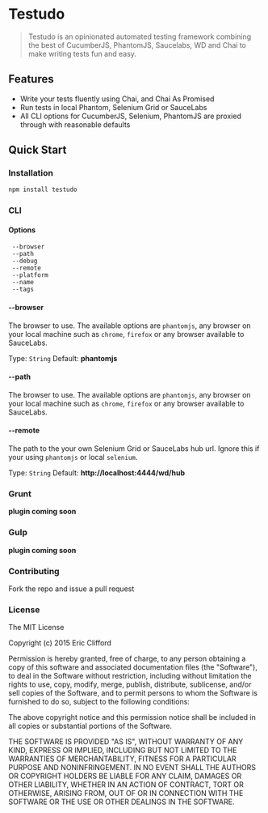# Testudo

> Testudo is an opinionated automated testing framework combining the best of CucumberJS, PhantomJS, Saucelabs, WD and Chai to make writing tests
fun and easy.

## Features

- Write your tests fluently using Chai, and Chai As Promised
- Run tests in local Phantom, Selenium Grid or SauceLabs
- All CLI options for CucumberJS, Selenium, PhantomJS are proxied through with reasonable defaults

## Quick Start

### Installation

```bash
npm install testudo
```

### CLI

#### Options

```
 --browser
 --path
 --debug
 --remote
 --platform
 --name
 --tags

```

#### --browser

The browser to use. The available options are `phantomjs`, any browser on your local
machine such as `chrome`, `firefox` or any browser available to SauceLabs.

Type: `String` Default: **phantomjs**

#### --path

The browser to use. The available options are `phantomjs`, any browser on your local
machine such as `chrome`, `firefox` or any browser available to SauceLabs.

#### --remote

The path to the your own Selenium Grid or SauceLabs hub url. Ignore this if your using
`phantomjs` or local `selenium`.

Type: `String` Default: **http://localhost:4444/wd/hub**

### Grunt

**plugin coming soon**

### Gulp

**plugin coming soon**

### Contributing

Fork the repo and issue a pull request

### License

The MIT License

Copyright (c) 2015 Eric Clifford

Permission is hereby granted, free of charge, to any person obtaining a copy
of this software and associated documentation files (the "Software"), to deal
in the Software without restriction, including without limitation the rights
to use, copy, modify, merge, publish, distribute, sublicense, and/or sell
copies of the Software, and to permit persons to whom the Software is
furnished to do so, subject to the following conditions:

The above copyright notice and this permission notice shall be included in
all copies or substantial portions of the Software.

THE SOFTWARE IS PROVIDED "AS IS", WITHOUT WARRANTY OF ANY KIND, EXPRESS OR
IMPLIED, INCLUDING BUT NOT LIMITED TO THE WARRANTIES OF MERCHANTABILITY,
FITNESS FOR A PARTICULAR PURPOSE AND NONINFRINGEMENT. IN NO EVENT SHALL THE
AUTHORS OR COPYRIGHT HOLDERS BE LIABLE FOR ANY CLAIM, DAMAGES OR OTHER
LIABILITY, WHETHER IN AN ACTION OF CONTRACT, TORT OR OTHERWISE, ARISING FROM,
OUT OF OR IN CONNECTION WITH THE SOFTWARE OR THE USE OR OTHER DEALINGS IN
THE SOFTWARE.
